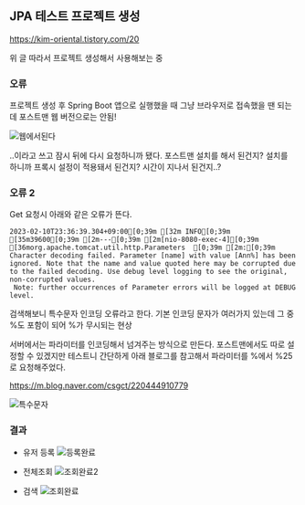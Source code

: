 ## JPA 테스트 프로젝트 생성

https://kim-oriental.tistory.com/20

위 글 따라서 프로젝트 생성해서 사용해보는 중

### 오류
프로젝트 생성 후 Spring Boot 앱으로 실행했을 때 그냥 브라우저로 접속했을 땐 되는데 포스트맨 웹 버전으로는 안됨!

![웹에서된다](https://user-images.githubusercontent.com/93593765/218124827-944ed4cb-467f-428c-a80c-c4df776411d9.PNG)

..이라고 쓰고 잠시 뒤에 다시 요청하니까 됐다.
포스트맨 설치를 해서 된건지? 설치를 하니까 프록시 설정이 적용돼서 된건지? 시간이 지나서 된건지..?

### 오류 2
Get 요청시 아래와 같은 오류가 뜬다.

```
2023-02-10T23:36:39.304+09:00[0;39m [32m INFO[0;39m [35m39600[0;39m [2m---[0;39m [2m[nio-8080-exec-4][0;39m [36morg.apache.tomcat.util.http.Parameters  [0;39m [2m:[0;39m Character decoding failed. Parameter [name] with value [Ann%] has been ignored. Note that the name and value quoted here may be corrupted due to the failed decoding. Use debug level logging to see the original, non-corrupted values.
 Note: further occurrences of Parameter errors will be logged at DEBUG level.
```

검색해보니 특수문자 인코딩 오류라고 한다.
기본 인코딩 문자가 여러가지 있는데 그 중 %도 포함이 되어 %가 무시되는 현상

서버에서는 파라미터를 인코딩해서 넘겨주는 방식으로 만든다.
포스트맨에서도 따로 설정할 수 있겠지만 테스트니 간단하게 아래 블로그를 참고해서 파라미터를 %에서 %25로 요청해주었다.

https://m.blog.naver.com/csgct/220444910779

![특수문자](https://user-images.githubusercontent.com/93593765/218125950-4c07b356-1aeb-42cb-9e4b-de6d6bfbb96d.PNG)


### 결과

* 유저 등록
![등록완료](https://user-images.githubusercontent.com/93593765/218124823-73b00aec-2c84-4872-ac47-b47023b2a6f9.PNG)

* 전체조회
![조회완료2](https://user-images.githubusercontent.com/93593765/218124816-17075765-9455-4714-94b1-b404c29c1eaf.PNG)


* 검색
![조회완료](https://user-images.githubusercontent.com/93593765/218124831-0076eb6f-9181-4bd9-8b0f-2a9c7f89518e.PNG)
